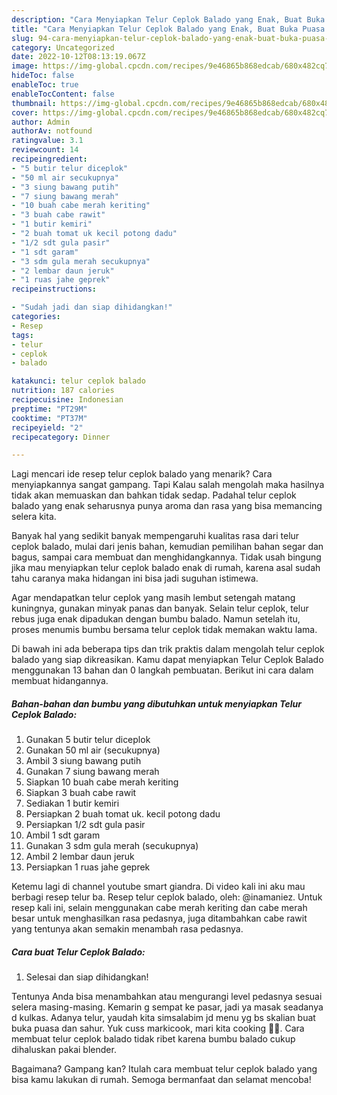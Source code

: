 ```yaml
---
description: "Cara Menyiapkan Telur Ceplok Balado yang Enak, Buat Buka Puasa Menggugah Selera"
title: "Cara Menyiapkan Telur Ceplok Balado yang Enak, Buat Buka Puasa Menggugah Selera"
slug: 94-cara-menyiapkan-telur-ceplok-balado-yang-enak-buat-buka-puasa-menggugah-selera
category: Uncategorized
date: 2022-10-12T08:13:19.067Z
image: https://img-global.cpcdn.com/recipes/9e46865b868edcab/680x482cq70/telur-ceplok-balado-foto-resep-utama.jpg
hideToc: false
enableToc: true
enableTocContent: false
thumbnail: https://img-global.cpcdn.com/recipes/9e46865b868edcab/680x482cq70/telur-ceplok-balado-foto-resep-utama.jpg
cover: https://img-global.cpcdn.com/recipes/9e46865b868edcab/680x482cq70/telur-ceplok-balado-foto-resep-utama.jpg
author: Admin
authorAv: notfound
ratingvalue: 3.1
reviewcount: 14
recipeingredient:
- "5 butir telur diceplok"
- "50 ml air secukupnya"
- "3 siung bawang putih"
- "7 siung bawang merah"
- "10 buah cabe merah keriting"
- "3 buah cabe rawit"
- "1 butir kemiri"
- "2 buah tomat uk kecil potong dadu"
- "1/2 sdt gula pasir"
- "1 sdt garam"
- "3 sdm gula merah secukupnya"
- "2 lembar daun jeruk"
- "1 ruas jahe geprek"
recipeinstructions:

- "Sudah jadi dan siap dihidangkan!"
categories:
- Resep
tags:
- telur
- ceplok
- balado

katakunci: telur ceplok balado 
nutrition: 187 calories
recipecuisine: Indonesian
preptime: "PT29M"
cooktime: "PT37M"
recipeyield: "2"
recipecategory: Dinner

---
```



Lagi mencari ide resep telur ceplok balado yang menarik? Cara menyiapkannya sangat gampang. Tapi Kalau salah mengolah maka hasilnya tidak akan memuaskan dan bahkan tidak sedap. Padahal telur ceplok balado yang enak seharusnya punya aroma dan rasa yang bisa memancing selera kita.


Banyak hal yang sedikit banyak mempengaruhi kualitas rasa dari telur ceplok balado, mulai dari jenis bahan, kemudian pemilihan bahan segar dan bagus, sampai cara membuat dan menghidangkannya. Tidak usah bingung jika mau menyiapkan telur ceplok balado enak di rumah, karena asal sudah tahu caranya maka hidangan ini bisa jadi suguhan istimewa.

Agar mendapatkan telur ceplok yang masih lembut setengah matang kuningnya, gunakan minyak panas dan banyak. Selain telur ceplok, telur rebus juga enak dipadukan dengan bumbu balado. Namun setelah itu, proses menumis bumbu bersama telur ceplok tidak memakan waktu lama.


Di bawah ini ada beberapa tips dan trik praktis dalam mengolah telur ceplok balado yang siap dikreasikan. Kamu dapat menyiapkan Telur Ceplok Balado menggunakan 13 bahan dan 0 langkah pembuatan. Berikut ini cara dalam membuat hidangannya.

<!--inarticleads1-->

##### Bahan-bahan dan bumbu yang dibutuhkan untuk menyiapkan Telur Ceplok Balado:

1. Gunakan 5 butir telur diceplok
1. Gunakan 50 ml air (secukupnya)
1. Ambil 3 siung bawang putih
1. Gunakan 7 siung bawang merah
1. Siapkan 10 buah cabe merah keriting
1. Siapkan 3 buah cabe rawit
1. Sediakan 1 butir kemiri
1. Persiapkan 2 buah tomat uk. kecil potong dadu
1. Persiapkan 1/2 sdt gula pasir
1. Ambil 1 sdt garam
1. Gunakan 3 sdm gula merah (secukupnya)
1. Ambil 2 lembar daun jeruk
1. Persiapkan 1 ruas jahe geprek


Ketemu lagi di channel youtube smart giandra. Di video kali ini aku mau berbagi resep telur ba. Resep telur ceplok balado, oleh: @inamaniez. Untuk resep kali ini, selain menggunakan cabe merah keriting dan cabe merah besar untuk menghasilkan rasa pedasnya, juga ditambahkan cabe rawit yang tentunya akan semakin menambah rasa pedasnya. 

<!--inarticleads2-->

##### Cara buat Telur Ceplok Balado:


1. Selesai dan siap dihidangkan!

Tentunya Anda bisa menambahkan atau mengurangi level pedasnya sesuai selera masing-masing. Kemarin g sempat ke pasar, jadi ya masak seadanya d kulkas. Adanya telur, yaudah kita simsalabim jd menu yg bs skalian buat buka puasa dan sahur. Yuk cuss markicook, mari kita cooking 🔪🔪. Cara membuat telur ceplok balado tidak ribet karena bumbu balado cukup dihaluskan pakai blender. 

Bagaimana? Gampang kan? Itulah cara membuat telur ceplok balado yang bisa kamu lakukan di rumah. Semoga bermanfaat dan selamat mencoba!
